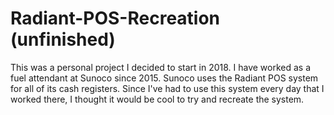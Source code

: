 # Radiant-POS-Recreation (unfinished)
This was a personal project I decided to start in 2018. I have worked as a fuel attendant at Sunoco since 2015. Sunoco uses the Radiant POS system for all of its cash registers. Since I've had to use this system every day that I worked there, I thought it would be cool to try and recreate the system.

